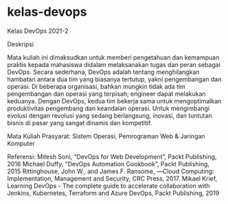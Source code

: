 # kelas-devops
Kelas DevOps 2021-2

Deskripsi

Mata kuliah ini dimaksudkan untuk memberi pengetahuan dan kemampuan praktis kepada mahasiswa didalam melaksanakan tugas dan peran sebagai DevOps. Secara sederhana, DevOps adalah tentang menghilangkan hambatan antara dua tim yang biasanya tertutup, yakni pengembangan dan operasi. Di beberapa organisasi, bahkan mungkin tidak ada tim pengembangan dan operasi yang terpisah; engineer dapat melakukan keduanya. Dengan DevOps, kedua tim bekerja sama untuk mengoptimalkan produktivitas pengembang dan keandalan operasi. Untuk mengimbangi evolusi dengan revolusi yang sedang berlangsung, inovasi, dan tuntutan bisnis di pasar yang sangat dinamis dan kompetitif.

Mata Kuliah Prasyarat:
Sistem Operasi, Pemrograman Web & Jaringan Komputer

Referensi:
Mitesh Soni, “DevOps for Web Development”, Packt Publishing, 2016
Michael Duffy, “DevOps Automation Cookbook”, Packt Publishing, 2015
Rittinghouse, John W., and James F. Ransome, ―Cloud Computing: Implementation, Management and Security, CRC Press, 2017.
Mikael Krief, Learning DevOps - The complete guide to accelerate collaboration with Jenkins, Kubernetes, Terraform and Azure DevOps, Packt Publishing, 2019
